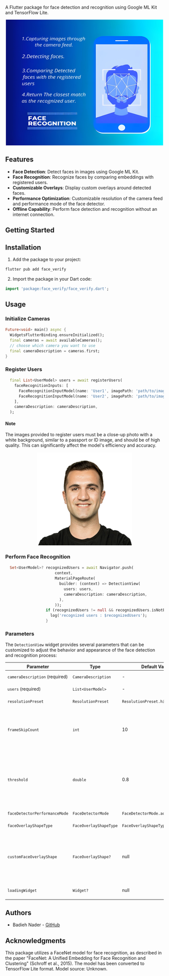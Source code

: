 A Flutter package for face detection and recognition using Google ML Kit and TensorFlow Lite.

<div align="center"> <img src="doc/cover.jpg" alt="user image example" width="500" height="400" /> </div>

## Features

- **Face Detection**: Detect faces in images using Google ML Kit.
- **Face Recognition**: Recognize faces by comparing embeddings with registered users.
- **Customizable Overlays**: Display custom overlays around detected faces.
- **Performance Optimization**: Customizable resolution of the camera feed and performance mode of the face detector.
- **Offline Capability**: Perform face detection and recognition without an internet connection.

## Getting Started

## Installation

1. Add the package to your project:

```sh
flutter pub add face_verify
```

2. Import the package in your Dart code:

```dart
import 'package:face_verify/face_verify.dart';
```

## Usage

### Initialize Cameras

```dart
Future<void> main() async {
  WidgetsFlutterBinding.ensureInitialized();
  final cameras = await availableCameras();
  // choose which camera you want to use
  final cameraDescription = cameras.first;
}
```

### Register Users

```dart
  final List<UserModel> users = await registerUsers(
    faceRecognitionInputs: [
      FaceRecognitionInputModel(name: 'User1', imagePath: 'path/to/image1.jpg'),
      FaceRecognitionInputModel(name: 'User2', imagePath: 'path/to/image2.jpg'),
    ],
    cameraDescription: cameraDescription,
  );
```

#### Note

The images provided to register users must be a close-up photo with a white background, similar to a passport or ID image, and should be of high quality. This can significantly affect the model's efficiency and accuracy.

<div align="center"> <img src="doc/user_example.png" alt="user image example" width="300" /> </div>

### Perform Face Recognition

```dart
  Set<UserModel>? recognizedUsers = await Navigator.push(
                      context,
                      MaterialPageRoute(
                        builder: (context) => DetectionView(
                          users: users,
                          cameraDescription: cameraDescription,
                        ),
                      ));
                  if (recognizedUsers != null && recognizedUsers.isNotEmpty) {
                    log('recognized users : $recognizedUsers');
                  }
```

### Parameters

The `DetectionView` widget provides several parameters that can be customized to adjust the behavior and appearance of the face detection and recognition process:

| Parameter                      | Type                   | Default Value                    | Description                                                                                                                                                                                                                |
| ------------------------------ | ---------------------- | -------------------------------- | -------------------------------------------------------------------------------------------------------------------------------------------------------------------------------------------------------------------------- |
| `cameraDescription` (required) | `CameraDescription`    | -                                | The camera description to be used for the camera feed.                                                                                                                                                                     |
| `users` (required)             | `List<UserModel>`      | -                                | A list of registered `UserModel` objects.                                                                                                                                                                                  |
| `resolutionPreset`             | `ResolutionPreset`     | `ResolutionPreset.high`          | The resolution preset for the camera feed.                                                                                                                                                                                 |
| `frameSkipCount`               | `int`                  | 10                               | The number of frames to be skipped before processing the next frame. This is used to throttle the number of frames processed to help optimize the performance of your application by reducing the computational load.      |
| `threshold`                    | `double`               | 0.8                              | The minimum distance between the face embeddings to be considered as a match. If the distance is less than the threshold, the face is recognized. Decrease the threshold to increase the accuracy of the face recognition. |
| `faceDetectorPerformanceMode`  | `FaceDetectorMode`     | `FaceDetectorMode.accurate`      | The performance mode of the face detector.                                                                                                                                                                                 |
| `faceOverlayShapeType`         | `FaceOverlayShapeType` | `FaceOverlayShapeType.rectangle` | The shape type of the face overlay.                                                                                                                                                                                        |
| `customFaceOverlayShape`       | `FaceOverlayShape?`    | null                             | A custom face overlay shape to be used for the face overlay. `faceOverlayShapeType` must be set to `FaceOverlayShapeType.custom` to use this. Can be customized by extending the `FaceOverlayShape` class.                 |
| `loadingWidget`                | `Widget?`              | null                             | A custom loading widget to be displayed while the camera is initializing.                                                                                                                                                  |

## Authors

- Badieh Nader - [GitHub](https://github.com/Badieh)

## Acknowledgments

This package utilizes a FaceNet model for face recognition, as described in the paper "FaceNet: A Unified Embedding for Face Recognition and Clustering" (Schroff et al., 2015). The model has been converted to TensorFlow Lite format. Model source: Unknown.
